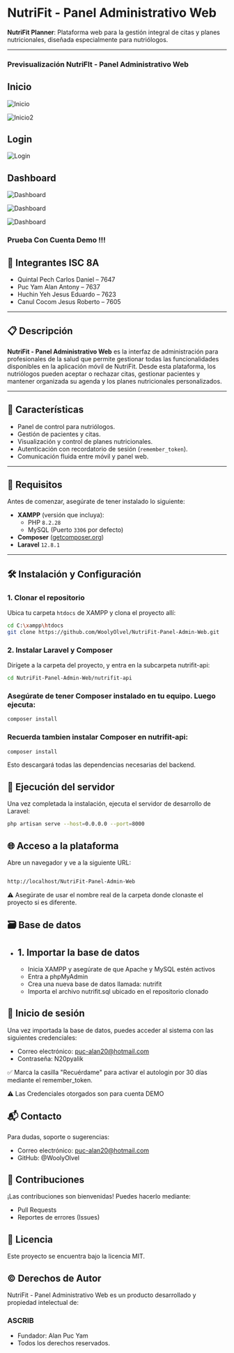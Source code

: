 # NutriFit - Panel Administrativo Web

**NutriFit Planner**: Plataforma web para la gestión integral de citas y planes nutricionales, diseñada especialmente para nutriólogos.

---

### Previsualización NutriFIt - Panel Administrativo Web

## Inicio

![Inicio](https://drive.google.com/uc?export=view&id=1CkWyqDFD8qmw7uZeht7lY9K4e8Tq4PKU)

![Inicio2](https://drive.google.com/uc?export=view&id=13gl3EDIidETBm9xv3D3u-nUyPevFonts)

## Login 

![Login](https://drive.google.com/uc?export=view&id=1T58P5OXEzbJT0sxoQ-yKOX15uHE_E6Py)


## Dashboard

![Dashboard](https://drive.google.com/uc?export=view&id=1vleQwvY9_QBTUm4PttQ9djsnWyHufroV)

![Dashboard](https://drive.google.com/uc?export=view&id=1EtPhQ0syhr2rMcCx5f1LvLHencdVrWMk)

![Dashboard](https://drive.google.com/uc?export=view&id=1pAkqdEyZ4K0I_gzxDSyv7oQhEZBghw27)


### Prueba Con Cuenta Demo !!!

## 👥 Integrantes ISC 8A

- Quintal Pech Carlos Daniel – 7647  
- Puc Yam Alan Antony – 7637  
- Huchin Yeh Jesus Eduardo – 7623  
- Canul Cocom Jesus Roberto – 7605  

---

## 📋 Descripción

**NutriFit - Panel Administrativo Web** es la interfaz de administración para profesionales de la salud que permite gestionar todas las funcionalidades disponibles en la aplicación móvil de NutriFit. Desde esta plataforma, los nutriólogos pueden aceptar o rechazar citas, gestionar pacientes y mantener organizada su agenda y los planes nutricionales personalizados.

---

## 🚀 Características

- Panel de control para nutriólogos.
- Gestión de pacientes y citas.
- Visualización y control de planes nutricionales.
- Autenticación con recordatorio de sesión (`remember_token`).
- Comunicación fluida entre móvil y panel web.

---

## 🧰 Requisitos

Antes de comenzar, asegúrate de tener instalado lo siguiente:

- **XAMPP** (versión que incluya):
  - PHP `8.2.28`
  - MySQL (Puerto `3306` por defecto)
- **Composer** ([getcomposer.org](https://getcomposer.org/))
- **Laravel** `12.8.1`

---

## 🛠️ Instalación y Configuración

### 1. Clonar el repositorio

Ubica tu carpeta `htdocs` de XAMPP y clona el proyecto allí:

```bash
cd C:\xampp\htdocs
git clone https://github.com/WoolyOlvel/NutriFit-Panel-Admin-Web.git
```
### 2. Instalar Laravel y Composer

Dirígete a la carpeta del proyecto, y entra en la subcarpeta nutrifit-api:

```bash
cd NutriFit-Panel-Admin-Web/nutrifit-api

```
### Asegúrate de tener Composer instalado en tu equipo. Luego ejecuta:

```bash
composer install

```

### Recuerda tambien instalar Composer en nutrifit-api:

```bash
composer install

```
Esto descargará todas las dependencias necesarias del backend.


## 🧪 Ejecución del servidor
Una vez completada la instalación, ejecuta el servidor de desarrollo de Laravel:
```bash
php artisan serve --host=0.0.0.0 --port=8000

```
## 🌐 Acceso a la plataforma
Abre un navegador y ve a la siguiente URL:

```bash

http://localhost/NutriFit-Panel-Admin-Web

```
⚠️ Asegúrate de usar el nombre real de la carpeta donde clonaste el proyecto si es diferente.


## 🗃️ Base de datos

- ## 1. Importar la base de datos
   - Inicia XAMPP y asegúrate de que Apache y MySQL estén activos
   - Entra a phpMyAdmin
   - Crea una nueva base de datos llamada: nutrifit
   - Importa el archivo nutrifit.sql ubicado en el repositorio clonado
## 🔐 Inicio de sesión
Una vez importada la base de datos, puedes acceder al sistema con las siguientes credenciales:
  - Correo electrónico: puc-alan20@hotmail.com
  - Contraseña: N20pyalik

✅ Marca la casilla "Recuérdame" para activar el autologin por 30 días mediante el remember_token.

⚠️ Las Credenciales otorgados son para cuenta DEMO

##  📬 Contacto
Para dudas, soporte o sugerencias:

  - Correo electrónico: puc-alan20@hotmail.com
  - GitHub: @WoolyOlvel
    
## 🤝 Contribuciones
¡Las contribuciones son bienvenidas! Puedes hacerlo mediante:
  - Pull Requests
  - Reportes de errores (Issues)
## 📄 Licencia
Este proyecto se encuentra bajo la licencia MIT.

## © Derechos de Autor
NutriFit - Panel Administrativo Web es un producto desarrollado y propiedad intelectual de:
### ASCRIB
  - Fundador: Alan Puc Yam
  - Todos los derechos reservados.
